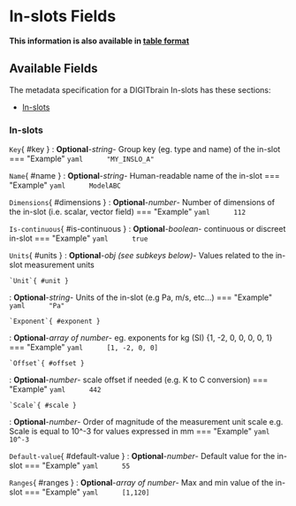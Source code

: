 <style>
  .md-content__button {
    display: none;
  }
</style>
# In-slots Fields

**This information is also available in [table format](/tables/in-slots/)**


## Available Fields 

The metadata specification for a DIGITbrain In-slots
has these sections:

- [In-slots](#in-slots)


### In-slots


`Key`{ #key }
:   **Optional**-*string*- Group key (eg. type and name) of the in-slot
    === "Example"
        ``` yaml     
        "MY_INSLO_A"
        ```

`Name`{ #name }
:   **Optional**-*string*- Human-readable name of the in-slot
    === "Example"
        ``` yaml     
        ModelABC
        ```

`Dimensions`{ #dimensions }
:   **Optional**-*number*- Number of dimensions of the in-slot (i.e. scalar, vector field)
    === "Example"
        ``` yaml     
        112
        ```

`Is-continuous`{ #is-continuous }
:   **Optional**-*boolean*- continuous or discreet in-slot
    === "Example"
        ``` yaml     
        true
        ```

`Units`{ #units }
:   **Optional**-*obj (see subkeys below)*- Values related to the in-slot measurement units

    `Unit`{ #unit }
:   **Optional**-*string*- Units of the in-slot (e.g Pa, m/s, etc…)
        === "Example"
            ``` yaml     
            "Pa"
            ```

    `Exponent`{ #exponent }
:   **Optional**-*array of number*- eg. exponents for kg (SI) {1, -2, 0, 0, 0, 0, 1}
        === "Example"
            ``` yaml     
            [1, -2, 0, 0]
            ```

    `Offset`{ #offset }
:   **Optional**-*number*- scale offset if needed (e.g. K to C conversion)
        === "Example"
            ``` yaml     
            442
            ```

    `Scale`{ #scale }
:   **Optional**-*number*- Order of magnitude of the measurement unit scale e.g. Scale is equal to 10^-3 for values expressed in mm
        === "Example"
            ``` yaml     
            10^-3
            ```

`Default-value`{ #default-value }
:   **Optional**-*number*- Default value for the in-slot
    === "Example"
        ``` yaml     
        55
        ```

`Ranges`{ #ranges }
:   **Optional**-*array of number*- Max and min value of the in-slot
    === "Example"
        ``` yaml     
        [1,120]
        ```
